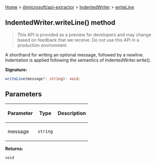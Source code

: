 [Home](./index) &gt; [@microsoft/api-extractor](./api-extractor.md) &gt; [IndentedWriter](./api-extractor.indentedwriter.md) &gt; [writeLine](./api-extractor.indentedwriter.writeline.md)

## IndentedWriter.writeLine() method

> This API is provided as a preview for developers and may change based on feedback that we receive. Do not use this API in a production environment.
> 

A shorthand for writing an optional message, followed by a newline. Indentation is applied following the semantics of IndentedWriter.write().

<b>Signature:</b>

```typescript
writeLine(message?: string): void;
```

## Parameters

|  <p>Parameter</p> | <p>Type</p> | <p>Description</p> |
|  --- | --- | --- |
|  <p>message</p> | <p>`string`</p> |  |

<b>Returns:</b>

`void`

